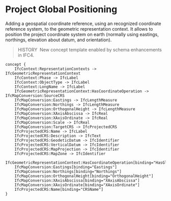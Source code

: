 Project Global Positioning
==========================

Adding a geospatial coordinate reference, using an recognized coordinate reference system, to the geometric representation context. It allows to position the project coordinate system on earth (normally using eastings, northings, elevation about datum, and orientation).

> HISTORY&nbsp; New concept template enabled by schema enhancements in IFC4.

```
concept {
    IfcContext:RepresentationContexts -> IfcGeometricRepresentationContext
    IfcContext:Phase -> IfcLabel
    IfcContext:ObjectType -> IfcLabel
    IfcContext:LongName -> IfcLabel
    IfcGeometricRepresentationContext:HasCoordinateOperation -> IfcMapConversion:SourceCRS
    IfcMapConversion:Eastings -> IfcLengthMeasure
    IfcMapConversion:Northings -> IfcLengthMeasure
    IfcMapConversion:OrthogonalHeight -> IfcLengthMeasure
    IfcMapConversion:XAxisAbscissa -> IfcReal
    IfcMapConversion:XAxisOrdinate -> IfcReal
    IfcMapConversion:Scale -> IfcReal
    IfcMapConversion:TargetCRS -> IfcProjectedCRS
    IfcProjectedCRS:Name -> IfcLabel
    IfcProjectedCRS:Description -> IfcText
    IfcProjectedCRS:GeodeticDatum -> IfcIdentifier
    IfcProjectedCRS:VerticalDatum -> IfcIdentifier
    IfcProjectedCRS:MapProjection -> IfcIdentifier
    IfcProjectedCRS:MapZone -> IfcIdentifier
    IfcGeometricRepresentationContext:HasCoordinateOperation[binding="HasGlobalPosition"]
    IfcMapConversion:Eastings[binding="Eastings"]
    IfcMapConversion:Northings[binding="Northings"]
    IfcMapConversion:OrthogonalHeight[binding="OrthogonalHeight"]
    IfcMapConversion:XAxisAbscissa[binding="XAxisAbscissa"]
    IfcMapConversion:XAxisOrdinate[binding="XAxisOrdinate"]
    IfcProjectedCRS:Name[binding="CRSName"]
}
```
